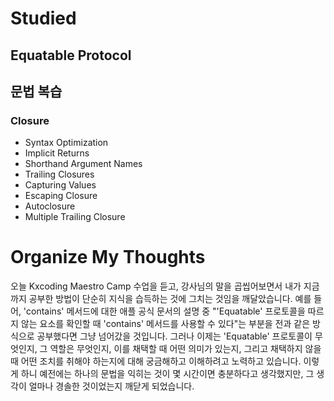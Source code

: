 # Studied

## Equatable Protocol

## 문법 복습
### Closure
- Syntax Optimization
- Implicit Returns
- Shorthand Argument Names
- Trailing Closures
- Capturing Values
- Escaping Closure
- Autoclosure
- Multiple Trailing Closure

# Organize My Thoughts
오늘 Kxcoding Maestro Camp 수업을 듣고, 강사님의 말을 곱씹어보면서 내가 지금까지 공부한 방법이 단순히 지식을 습득하는 것에 그치는 것임을 깨달았습니다. 예를 들어, 'contains' 메서드에 대한 애플 공식 문서의 설명 중 "'Equatable' 프로토콜을 따르지 않는 요소를 확인할 때 'contains' 메서드를 사용할 수 있다"는 부분을 전과 같은 방식으로 공부했다면 그냥 넘어갔을 것입니다. 그러나 이제는 'Equatable' 프로토콜이 무엇인지, 그 역할은 무엇인지, 이를 채택할 때 어떤 의미가 있는지, 그리고 채택하지 않을 때 어떤 조치를 취해야 하는지에 대해 궁금해하고 이해하려고 노력하고 있습니다. 이렇게 하니 예전에는 하나의 문법을 익히는 것이 몇 시간이면 충분하다고 생각했지만, 그 생각이 얼마나 경솔한 것이었는지 깨닫게 되었습니다.
